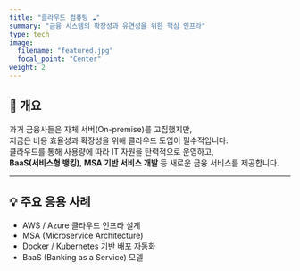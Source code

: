 ```yaml
---
title: "클라우드 컴퓨팅 ☁️"
summary: "금융 시스템의 확장성과 유연성을 위한 핵심 인프라"
type: tech
image:
  filename: "featured.jpg"
  focal_point: "Center"
weight: 2
---
```


<!-- <div style="margin: 40px 0;">
  <img 
    src="https://images.unsplash.com/photo-1690627931320-16ac56eb2588?ixlib=rb-4.1.0&ixid=M3wxMjA3fDB8MHxzZWFyY2h8Mnx8Y2xvdWQlMjBjb21wdXRpbmd8ZW58MHx8MHx8fDI%3D&auto=format&fit=crop&q=60&w=1200"
    alt="ai 이미지" 
    style="max-width: 100%; border-radius: 10px;"
  >
</div> -->

## 📌 개요  
과거 금융사들은 자체 서버(On-premise)를 고집했지만,  
지금은 비용 효율성과 확장성을 위해 클라우드 도입이 필수적입니다.  
클라우드를 통해 사용량에 따라 IT 자원을 탄력적으로 운영하고,  
**BaaS(서비스형 뱅킹)**, **MSA 기반 서비스 개발** 등 새로운 금융 서비스를 제공합니다.  

---

## 💡 주요 응용 사례  
- AWS / Azure 클라우드 인프라 설계  
- MSA (Microservice Architecture)  
- Docker / Kubernetes 기반 배포 자동화  
- BaaS (Banking as a Service) 모델  

<style>
  .article-container h1,
  .article-container h2,
  .article-container h3,
  .article-container p,
  .article-container li {
    text-align: justify;
    word-break: keep-all;
  }
</style>